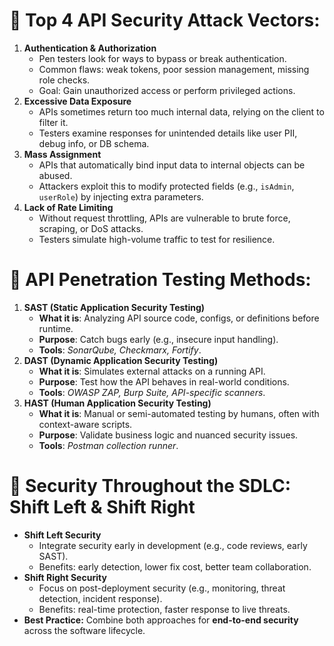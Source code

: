 # 🔐 **Top 4 API Security Attack Vectors:**

1. **Authentication & Authorization**
    - Pen testers look for ways to bypass or break authentication.
    - Common flaws: weak tokens, poor session management, missing role checks.
    - Goal: Gain unauthorized access or perform privileged actions.
2. **Excessive Data Exposure**
    - APIs sometimes return too much internal data, relying on the client to filter it.
    - Testers examine responses for unintended details like user PII, debug info, or DB schema.
3. **Mass Assignment**
    - APIs that automatically bind input data to internal objects can be abused.
    - Attackers exploit this to modify protected fields (e.g., `isAdmin`, `userRole`) by injecting extra parameters.
4. **Lack of Rate Limiting**
    - Without request throttling, APIs are vulnerable to brute force, scraping, or DoS attacks.
    - Testers simulate high-volume traffic to test for resilience.
# 🧪 **API Penetration Testing Methods:**

1. **SAST (Static Application Security Testing)**
    - **What it is**: Analyzing API source code, configs, or definitions before runtime.
    - **Purpose**: Catch bugs early (e.g., insecure input handling).
    - **Tools**: _SonarQube, Checkmarx, Fortify_.
2. **DAST (Dynamic Application Security Testing)**
    - **What it is**: Simulates external attacks on a running API.
    - **Purpose**: Test how the API behaves in real-world conditions.
    - **Tools**: _OWASP ZAP, Burp Suite, API-specific scanners_.
3. **HAST (Human Application Security Testing)**
    - **What it is**: Manual or semi-automated testing by humans, often with context-aware scripts.
    - **Purpose**: Validate business logic and nuanced security issues.
    - **Tools**: _Postman collection runner_.
# 🔄 **Security Throughout the SDLC: Shift Left & Shift Right**

- **Shift Left Security**
    - Integrate security early in development (e.g., code reviews, early SAST).
    - Benefits: early detection, lower fix cost, better team collaboration.
- **Shift Right Security**
    - Focus on post-deployment security (e.g., monitoring, threat detection, incident response).
    - Benefits: real-time protection, faster response to live threats.
- **Best Practice:** Combine both approaches for **end-to-end security** across the software lifecycle.